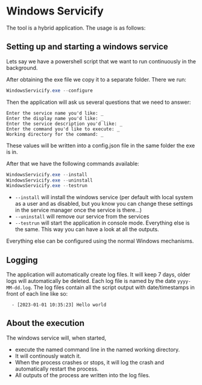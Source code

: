 # Windows Servicify

The tool is a hybrid application. The usage is as follows:

## Setting up and starting a windows service

Lets say we have a powershell script that we want to run continuously in the background.

After obtaining the exe file we copy it to a separate folder. There we run:
```powershell
WindowsServicify.exe --configure
```

Then the application will ask us several questions that we need to answer:
```
Enter the service name you'd like: _
Enter the display name you'd like: _
Enter the service description you'd like: _
Enter the command you'd like to execute: _
Working directory for the command: _
```

These values will be written into a config.json file in the same folder the exe is in.

After that we have the following commands available:
```powershell
WindowsServicify.exe --install
WindowsServicify.exe --uninstall
WindowsServicify.exe --testrun
```

- `--install` will install the windows service (per default with local system as a user and as disabled, but you know you can change these settings in the service manager once the service is there...)
- `--uninstall` will remove our service from the services
- `--testrun` will start the application in console mode. Everything else is the same. This way you can have a look at all the outputs.

Everything else can be configured using the normal Windows mechanisms.

## Logging

The application will automatically create log files. It will keep 7 days, older logs will automatically be deleted. Each log file is named by the date `yyyy-MM-dd.log`. 
The log files contain all the script output with date/timestamps in front of each line like so:

```
  - [2023-01-01 10:35:23] Hello world
```

## About the execution

The windows service will, when started, 
- execute the named command line in the named working directory. 
- It will continously watch it.
- When the process crashes or stops, it will log the crash and automatically restart the process.
- All outputs of the process are written into the log files.



